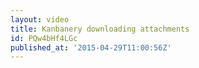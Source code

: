 ```yaml
---
layout: video
title: Kanbanery downloading attachments
id: PQw4bHf4LGc
published_at: '2015-04-29T11:00:56Z'
---
```

